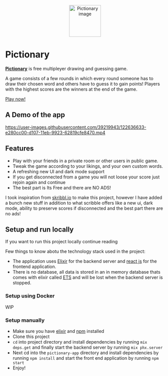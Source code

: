 
<p align="center">
  <img src="https://user-images.githubusercontent.com/39219943/122637351-c3843900-d10b-11eb-980e-a3ecd1004960.PNG" height="100" alt="Pictionary image"/>
</p>


# Pictionary

[**Pictionary**](https://pictionary-game.netlify.app/) is free multipleyer drawing and guessing game.

 A game consists of a few rounds in which every round someone has to draw their chosen word and others have to guess it to gain points! Players with the highest scores are the winners at the end of the game.

[Play now!](https://pictionary-game.netlify.app/)

## A Demo of the app
https://user-images.githubusercontent.com/39219943/122636633-e280cc00-d107-11eb-9923-62819cfe8470.mp4

## Features

* Play with your friends in a private room or other users in public game.
* Tweak the game according to your likings, and your own custom words.
* A refreshing new UI and dark mode support
* If you get disconnected from a game you will not loose your score just rejoin again and continue
* The best part is Its Free and there are NO ADS!

I took inspiration from [skribbl.io](https://skribbl.io/) to make this project, however I have added a bunch new stuff in addition to what scribble offers like a new ui, dark mode, ability to preserve scores if disconnected and the best part there are no ads!

## Setup and run locally

If you want to run this project locally continue reading

Few things to know abotu the technology stack used in the project:
* The application uses [Elixir](https://elixir-lang.org/) for the backend server and [react js](https://reactjs.org/) for the frontend application.
* There is no database, all data is stored in an in memory database thats comes with elixir called [ETS](https://elixirschool.com/en/lessons/specifics/ets/) and will be lost when the backend server is stopped.

### Setup using Docker

WIP

### Setup manually

* Make sure you have [elixir](https://elixir-lang.org/install.html) and [npm](https://www.npmjs.com/get-npm) installed
* Clone this project
* `cd` into project directory and install dependencies by running `mix deps.get` and finally start the backend server by running `mix phx.server`
* Next cd into the `pictionary-app` directory and install dependencies by running `npm install` and start the front end application by running `npm start` 
* Enjoy!


